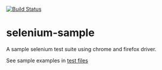 [![Build Status](https://travis-ci.org/hemantsonu20/selenium-sample.svg?branch=master)](https://travis-ci.org/hemantsonu20/selenium-sample)

# selenium-sample

A sample selenium test suite using chrome and firefox driver.

See sample examples in [test files](src/test/java/com/github/selenium)